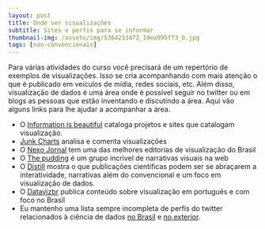 ```yaml
---
layout: post
title: Onde ver visualizações
subtitle: Sites e perfis para se informar
thumbnail-img: /assets/img/5364233472_19ea995ff3_b.jpg
tags: [nao-convencionais]
---
```


Para várias atividades do curso você precisará de um repertório de exemplos de visualizações. Isso se cria acompanhando com mais atenção o que é publicado em veículos de mídia, redes sociais, etc. Além disso, visualização de dados é uma área onde é possível seguir no twitter ou em blogs as pessoas que estão inventando e discutindo a área. Aqui vão alguns links para lhe ajudar a acompanhar a área.

* O [Information is beautiful](https://www.informationisbeautifulawards.com/showcase?acategory=website&page=1&pcategory=short-list&type=awards) cataloga projetos e sites que catalogam visualização.
* [Junk Charts](https://junkcharts.typepad.com/) analisa e comenta visualizações
* O [Nexo Jornal](nexojornal.com.br) tem uma das melhores editorias de visualização do Brasil
* O [The pudding](https://pudding.cool) é um grupo incrível de narrativas visuais na web
* O [Distill](https://distill.pub/) mostra o que publicações científicas podem ser se abraçarem a interatividade, narrativas além do convencional e um foco em visualização de dados.
* O [Datavizbr](https://medium.com/datavizbr) publica conteúdo sobre visualização em português e com foco no Brasil
* Eu mantenho uma lista sempre incompleta de perfis do twitter relacionados à ciência de dados [no Brasil](https://twitter.com/i/lists/1104856158337146886) e [no exterior](https://twitter.com/i/lists/1104856254927814657).
